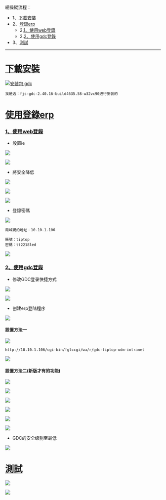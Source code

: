總操縱流程：
- 1、[下載安裝](#gbl-01)
- 2、[登錄erp](#gbl-02)
    - 2.[1、使用web登錄](#gbl-02-01)
    - 2.[2、使用gdc登錄](#gbl-02-02)
- 3、[測試](#gbl-03)

***

#  <a name="gbl-01" href="#" >下載安裝</a>

[![](https://img.shields.io/badge/安装包-gdc-green.svg "安装包 gdc")](https://pan.baidu.com/s/13JRNOMIZwA44vgt_jdUnsg)

`我是选：fjs-gdc-2.40.16-build4635.58-w32vc90进行安装的`

# <a name="gbl-02" href="#" >使用登錄erp</a>

###  <a name="gbl-02-01" href="#" >1、使用web登錄</a>

- 設置ie

![](image/4-1.png)

![](image/4-2.png)

- 將安全降低

![](image/4-3.png)

![](image/4-4.png)

![](image/4-5.png)

- 登錄密碼

![](image/4-6.png)

```
局域網的地址：10.10.1.106

賬號：tiptop
密碼：tt2218led
```

![](image/4-7.png)

###  <a name="gbl-02-02" href="#" >2、使用gdc登錄</a>

- 修改GDC登录快捷方式

![](image/4-8.png)

![](image/4-9.png)

- 创建erp登陆程序

![](image/4-10.png)

#### 設置方法一

![](image/4-11.png)

```
http://10.10.1.106/cgi-bin/fglccgi/wa/r/gdc-tiptop-udm-intranet
```

![](image/4-12.png)

#### 設置方法二(新版才有的功能)

![](image/4-13.png)

![](image/4-14.png)

![](image/4-15.png)

![](image/4-16.png)

![](image/4-17.png)

![](image/4-18.png)

- GDC的安全级别至最低

![](image/4-19.png)

# <a name="gbl-03" href="#" >測試</a>

![](image/4-20.png)

![](image/4-21.png)
